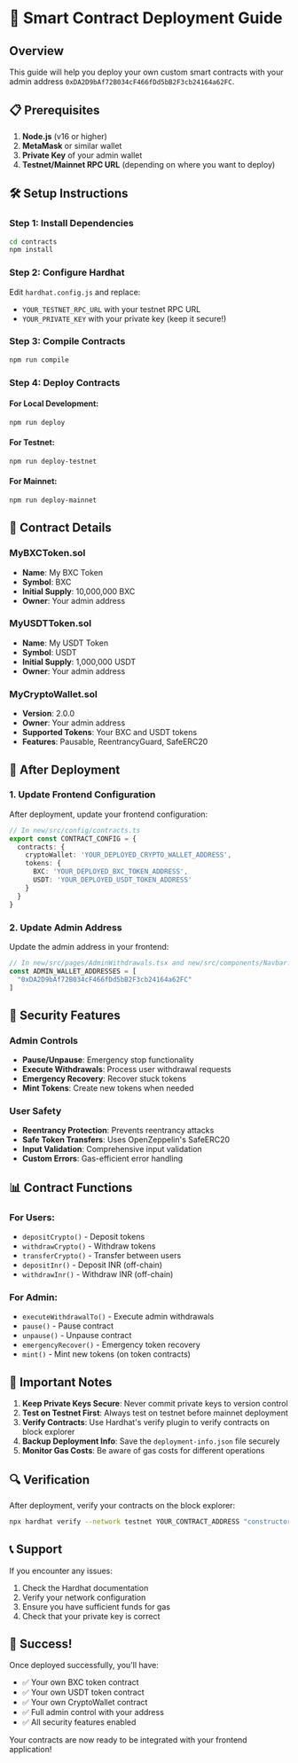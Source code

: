 # 🚀 Smart Contract Deployment Guide

## Overview
This guide will help you deploy your own custom smart contracts with your admin address `0xDA2D9bAf72B034cF466fDd5bB2F3cb24164a62FC`.

## 📋 Prerequisites

1. **Node.js** (v16 or higher)
2. **MetaMask** or similar wallet
3. **Private Key** of your admin wallet
4. **Testnet/Mainnet RPC URL** (depending on where you want to deploy)

## 🛠️ Setup Instructions

### Step 1: Install Dependencies
```bash
cd contracts
npm install
```

### Step 2: Configure Hardhat
Edit `hardhat.config.js` and replace:
- `YOUR_TESTNET_RPC_URL` with your testnet RPC URL
- `YOUR_PRIVATE_KEY` with your private key (keep it secure!)

### Step 3: Compile Contracts
```bash
npm run compile
```

### Step 4: Deploy Contracts

#### For Local Development:
```bash
npm run deploy
```

#### For Testnet:
```bash
npm run deploy-testnet
```

#### For Mainnet:
```bash
npm run deploy-mainnet
```

## 📝 Contract Details

### MyBXCToken.sol
- **Name**: My BXC Token
- **Symbol**: BXC
- **Initial Supply**: 10,000,000 BXC
- **Owner**: Your admin address

### MyUSDTToken.sol
- **Name**: My USDT Token
- **Symbol**: USDT
- **Initial Supply**: 1,000,000 USDT
- **Owner**: Your admin address

### MyCryptoWallet.sol
- **Version**: 2.0.0
- **Owner**: Your admin address
- **Supported Tokens**: Your BXC and USDT tokens
- **Features**: Pausable, ReentrancyGuard, SafeERC20

## 🔧 After Deployment

### 1. Update Frontend Configuration
After deployment, update your frontend configuration:

```typescript
// In new/src/config/contracts.ts
export const CONTRACT_CONFIG = {
  contracts: {
    cryptoWallet: 'YOUR_DEPLOYED_CRYPTO_WALLET_ADDRESS',
    tokens: {
      BXC: 'YOUR_DEPLOYED_BXC_TOKEN_ADDRESS',
      USDT: 'YOUR_DEPLOYED_USDT_TOKEN_ADDRESS'
    }
  }
}
```

### 2. Update Admin Address
Update the admin address in your frontend:

```typescript
// In new/src/pages/AdminWithdrawals.tsx and new/src/components/Navbar.tsx
const ADMIN_WALLET_ADDRESSES = [
  "0xDA2D9bAf72B034cF466fDd5bB2F3cb24164a62FC"
]
```

## 🔐 Security Features

### Admin Controls
- **Pause/Unpause**: Emergency stop functionality
- **Execute Withdrawals**: Process user withdrawal requests
- **Emergency Recovery**: Recover stuck tokens
- **Mint Tokens**: Create new tokens when needed

### User Safety
- **Reentrancy Protection**: Prevents reentrancy attacks
- **Safe Token Transfers**: Uses OpenZeppelin's SafeERC20
- **Input Validation**: Comprehensive input validation
- **Custom Errors**: Gas-efficient error handling

## 📊 Contract Functions

### For Users:
- `depositCrypto()` - Deposit tokens
- `withdrawCrypto()` - Withdraw tokens
- `transferCrypto()` - Transfer between users
- `depositInr()` - Deposit INR (off-chain)
- `withdrawInr()` - Withdraw INR (off-chain)

### For Admin:
- `executeWithdrawalTo()` - Execute admin withdrawals
- `pause()` - Pause contract
- `unpause()` - Unpause contract
- `emergencyRecover()` - Emergency token recovery
- `mint()` - Mint new tokens (on token contracts)

## 🚨 Important Notes

1. **Keep Private Keys Secure**: Never commit private keys to version control
2. **Test on Testnet First**: Always test on testnet before mainnet deployment
3. **Verify Contracts**: Use Hardhat's verify plugin to verify contracts on block explorer
4. **Backup Deployment Info**: Save the `deployment-info.json` file securely
5. **Monitor Gas Costs**: Be aware of gas costs for different operations

## 🔍 Verification

After deployment, verify your contracts on the block explorer:

```bash
npx hardhat verify --network testnet YOUR_CONTRACT_ADDRESS "constructor_arg1" "constructor_arg2"
```

## 📞 Support

If you encounter any issues:
1. Check the Hardhat documentation
2. Verify your network configuration
3. Ensure you have sufficient funds for gas
4. Check that your private key is correct

## 🎉 Success!

Once deployed successfully, you'll have:
- ✅ Your own BXC token contract
- ✅ Your own USDT token contract  
- ✅ Your own CryptoWallet contract
- ✅ Full admin control with your address
- ✅ All security features enabled

Your contracts are now ready to be integrated with your frontend application!
